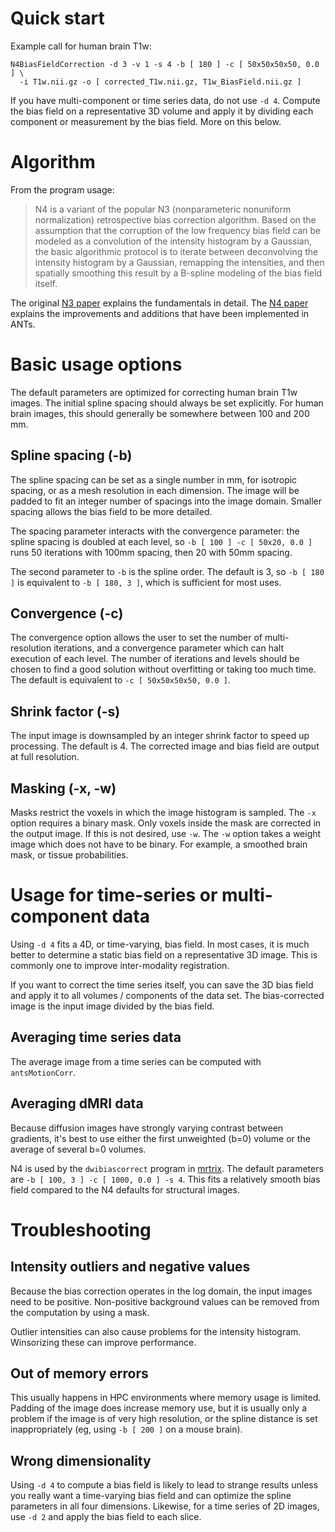 # Quick start

Example call for human brain T1w:

```
N4BiasFieldCorrection -d 3 -v 1 -s 4 -b [ 180 ] -c [ 50x50x50x50, 0.0 ] \
  -i T1w.nii.gz -o [ corrected_T1w.nii.gz, T1w_BiasField.nii.gz ]
```

If you have multi-component or time series data, do not use `-d 4`. Compute the bias field on a representative 3D volume and apply it by dividing each component or measurement by the bias field. More on this below.


# Algorithm

From the program usage: 

>N4 is a variant of the popular N3 (nonparameteric nonuniform normalization) retrospective bias correction algorithm. Based on the assumption that the corruption of the low frequency bias field can be modeled as a convolution of the intensity histogram by a Gaussian, the basic algorithmic protocol is to iterate between deconvolving the intensity histogram by a Gaussian, remapping the intensities, and then spatially smoothing this result by a B-spline modeling of the bias field itself. 

The original [N3 paper](https://pubmed.ncbi.nlm.nih.gov/9617910/) explains the fundamentals in detail. The [N4 paper](https://pubmed.ncbi.nlm.nih.gov/20378467/) explains the improvements and additions that have been implemented in ANTs.


# Basic usage options

The default parameters are optimized for correcting human brain T1w images. The initial spline spacing should always be set explicitly. For human brain images, this should generally be somewhere between 100 and 200 mm.


## Spline spacing (-b)

The spline spacing can be set as a single number in mm, for isotropic spacing, or as a mesh resolution in each dimension. The image will be padded to fit an integer number of spacings into the image domain. Smaller spacing allows the bias field to be more detailed. 

The spacing parameter interacts with the convergence parameter: the spline spacing is doubled at each level, so `-b [ 100 ] -c [ 50x20, 0.0 ]` runs 50 iterations with 100mm spacing, then 20 with 50mm spacing.

The second parameter to `-b` is the spline order. The default is 3, so `-b [ 180 ]` is equivalent to `-b [ 180, 3 ]`, which is sufficient for most uses.



## Convergence (-c)

The convergence option allows the user to set the number of multi-resolution iterations, and a convergence parameter which can halt execution of each level. The number of iterations and levels should be chosen to find a good solution without overfitting or taking too much time. The default is equivalent to `-c [ 50x50x50x50, 0.0 ]`.


## Shrink factor (-s)

The input image is downsampled by an integer shrink factor to speed up processing. The default is 4. The corrected image and bias field are output at full resolution.


## Masking (-x, -w)

Masks restrict the voxels in which the image histogram is sampled. The `-x` option requires a binary mask. Only voxels inside the mask are corrected in the output image. If this is not desired, use `-w`. The `-w` option takes a weight image which does not have to be binary. For example, a smoothed brain mask, or tissue probabilities.


# Usage for time-series or multi-component data

Using `-d 4` fits a 4D, or time-varying, bias field. In most cases, it is much better to determine a static bias field on a representative 3D image. This is commonly one to improve inter-modality registration.

If you want to correct the time series itself, you can save the 3D bias field and apply it to all volumes / components of the data set. The bias-corrected image is the input image divided by the bias field.


## Averaging time series data

The average image from a time series can be computed with `antsMotionCorr`. 


## Averaging dMRI data

Because diffusion images have strongly varying contrast between gradients, it's best to use either the first unweighted (b=0) volume or the average of several b=0 volumes.

N4 is used by the `dwibiascorrect` program in [mrtrix](https://mrtrix.readthedocs.io/en/latest/reference/commands/dwibiascorrect.html). The default parameters are `-b [ 100, 3 ] -c [ 1000, 0.0 ] -s 4`. This fits a relatively smooth bias field compared to the N4 defaults for structural images.


# Troubleshooting

## Intensity outliers and negative values

Because the bias correction operates in the log domain, the input images need to be positive. Non-positive background values can be removed from the computation by using a mask. 

Outlier intensities can also cause problems for the intensity histogram. Winsorizing these can improve performance.


## Out of memory errors

This usually happens in HPC environments where memory usage is limited. Padding of the image does increase memory use, but it is usually only a problem if the image is of very high resolution, or the spline distance is set inappropriately (eg, using `-b [ 200 ]` on a mouse brain).


## Wrong dimensionality

Using `-d 4` to compute a bias field is likely to lead to strange results unless you really want a time-varying bias field and can optimize the spline parameters in all four dimensions. Likewise, for a time series of 2D images, use `-d 2` and apply the bias field to each slice.